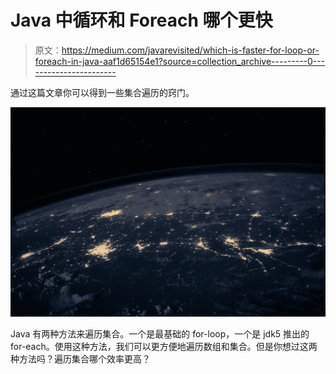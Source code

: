 # Java 中循环和 Foreach 哪个更快

> 原文：<https://medium.com/javarevisited/which-is-faster-for-loop-or-foreach-in-java-aaf1d65154e1?source=collection_archive---------0----------------------->

通过这篇文章你可以得到一些集合遍历的窍门。

[![](img/6d4e436977e08b728bcd64d0bf7f0408.png)](https://www.java67.com/2014/05/3-examples-to-loop-map-in-java-foreach.html)

Java 有两种方法来遍历集合。一个是最基础的 for-loop，一个是 jdk5 推出的 for-each。使用这种方法，我们可以更方便地遍历数组和集合。但是你想过这两种方法吗？遍历集合哪个效率更高？
